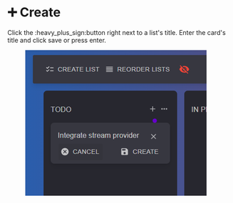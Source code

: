 # ➕ Create

Click the :heavy\_plus\_sign:button right next to a list's title. Enter the card's title and click save or press enter.



<figure><img src="../.gitbook/assets/create-card.png" alt=""><figcaption></figcaption></figure>
